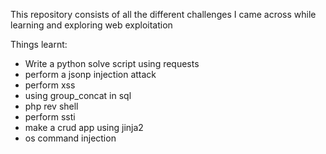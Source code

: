 This repository consists of all the different challenges I came across while learning and exploring web exploitation

Things learnt:
* Write a python solve script using requests
* perform a jsonp injection attack
* perform xss
* using group_concat in sql
* php rev shell
* perform ssti
* make a crud app using jinja2
* os command injection
